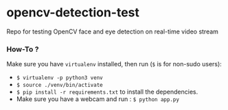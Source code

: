 # opencv-detection-test
Repo for testing OpenCV face and eye detection on real-time video stream


### How-To ?

Make sure you have `virtualenv` installed, then run (`$` is for non-sudo users):
- `$ virtualenv -p python3 venv`
- `$ source ./venv/bin/activate`
- `$ pip install -r requirements.txt` to install the dependencies.
- Make sure you have a webcam and run : `$ python app.py`